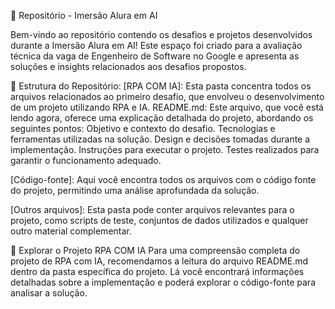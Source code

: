🚀 Repositório - Imersão Alura em AI


Bem-vindo ao repositório contendo os desafios e projetos desenvolvidos durante a Imersão Alura em AI! Este espaço foi criado para a avaliação técnica da vaga de Engenheiro de Software no Google e apresenta as soluções e insights relacionados aos desafios propostos.


📂 Estrutura do Repositório:
[RPA COM IA]: Esta pasta concentra todos os arquivos relacionados ao primeiro desafio, que envolveu o desenvolvimento de um projeto utilizando RPA e IA.
README.md: Este arquivo, que você está lendo agora, oferece uma explicação detalhada do projeto, abordando os seguintes pontos:
Objetivo e contexto do desafio.
Tecnologias e ferramentas utilizadas na solução.
Design e decisões tomadas durante a implementação.
Instruções para executar o projeto.
Testes realizados para garantir o funcionamento adequado.


[Código-fonte]: Aqui você encontra todos os arquivos com o código fonte do projeto, permitindo uma análise aprofundada da solução.


[Outros arquivos]: Esta pasta pode conter arquivos relevantes para o projeto, como scripts de teste, conjuntos de dados utilizados e qualquer outro material complementar.


🤖 Explorar o Projeto RPA COM IA
Para uma compreensão completa do projeto de RPA com IA, recomendamos a leitura do arquivo README.md dentro da pasta específica do projeto. Lá você encontrará informações detalhadas sobre a implementação e poderá explorar o código-fonte para analisar a solução.
